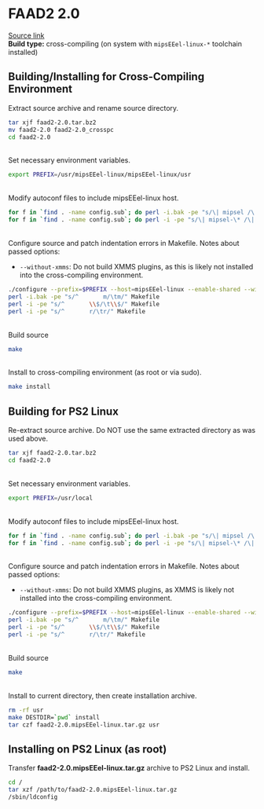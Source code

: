 # FAAD2 2.0

[Source link](http://download.videolan.org/pub/videolan/vlc/0.7.2/contrib/faad2-2.0.tar.bz2)  
**Build type:** cross-compiling (on system with ```mipsEEel-linux-*``` toolchain installed)

## Building/Installing for Cross-Compiling Environment

Extract source archive and rename source directory.
```bash
tar xjf faad2-2.0.tar.bz2
mv faad2-2.0 faad2-2.0_crosspc
cd faad2-2.0
```

&nbsp;  
Set necessary environment variables.
```bash
export PREFIX=/usr/mipsEEel-linux/mipsEEel-linux/usr
```

&nbsp;  
Modify autoconf files to include mipsEEel-linux host.
```bash
for f in `find . -name config.sub`; do perl -i.bak -pe "s/\| mipsel /\| mipsel \| mipsEEel /" "$f"; done
for f in `find . -name config.sub`; do perl -i -pe "s/\| mipsel-\* /\| mipsel-\* | mipsEEel-\* /" "$f"; done
```

&nbsp;  
Configure source and patch indentation errors in Makefile. Notes about passed options:  
* ```--without-xmms```: Do not build XMMS plugins, as this is likely not installed into the cross-compiling environment.
```bash
./configure --prefix=$PREFIX --host=mipsEEel-linux --enable-shared --without-xmms
perl -i.bak -pe "s/^       m/\tm/" Makefile
perl -i -pe "s/^       \\$/\t\\$/" Makefile
perl -i -pe "s/^       r/\tr/" Makefile
```

&nbsp;  
Build source
```bash
make
```

&nbsp;  
Install to cross-compiling environment (as root or via sudo).
```bash
make install
```

## Building for PS2 Linux

Re-extract source archive. Do NOT use the same extracted directory as was used above.
```bash
tar xjf faad2-2.0.tar.bz2
cd faad2-2.0
```

&nbsp;  
Set necessary environment variables.
```bash
export PREFIX=/usr/local
```

&nbsp;  
Modify autoconf files to include mipsEEel-linux host.
```bash
for f in `find . -name config.sub`; do perl -i.bak -pe "s/\| mipsel /\| mipsel \| mipsEEel /" "$f"; done
for f in `find . -name config.sub`; do perl -i -pe "s/\| mipsel-\* /\| mipsel-\* | mipsEEel-\* /" "$f"; done
```

&nbsp;  
Configure source and patch indentation errors in Makefile. Notes about passed options:  
* ```--without-xmms```: Do not build XMMS plugins, as XMMS is likely not installed into the cross-compiling environment.
```bash
./configure --prefix=$PREFIX --host=mipsEEel-linux --enable-shared --without-xmms
perl -i.bak -pe "s/^       m/\tm/" Makefile
perl -i -pe "s/^       \\$/\t\\$/" Makefile
perl -i -pe "s/^       r/\tr/" Makefile
```

&nbsp;  
Build source
```bash
make
```

&nbsp;  
Install to current directory, then create installation archive.
```bash
rm -rf usr
make DESTDIR=`pwd` install
tar czf faad2-2.0.mipsEEel-linux.tar.gz usr
```

## Installing on PS2 Linux (as root)

Transfer **faad2-2.0.mipsEEel-linux.tar.gz** archive to PS2 Linux and install.
```bash
cd /
tar xzf /path/to/faad2-2.0.mipsEEel-linux.tar.gz
/sbin/ldconfig
```

